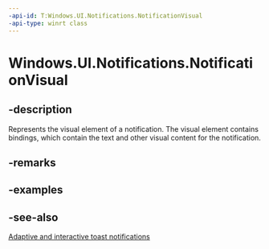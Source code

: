 ```yaml
---
-api-id: T:Windows.UI.Notifications.NotificationVisual
-api-type: winrt class
---
```


<!-- Class syntax.
public class NotificationVisual : Windows.UI.Notifications.INotificationVisual
-->

# Windows.UI.Notifications.NotificationVisual

## -description
Represents the visual element of a notification. The visual element contains bindings, which contain the text and other visual content for the notification.

## -remarks


## -examples

## -see-also
[Adaptive and interactive toast notifications](https://msdn.microsoft.com/windows/uwp/controls-and-patterns/tiles-and-notifications-adaptive-interactive-toasts)